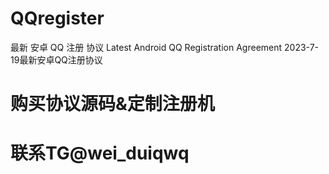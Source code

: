 # QQregister
最新 安卓 QQ 注册 协议
Latest Android QQ Registration Agreement
2023-7-19最新安卓QQ注册协议
# 购买协议源码&定制注册机
# 联系TG@wei_duiqwq

